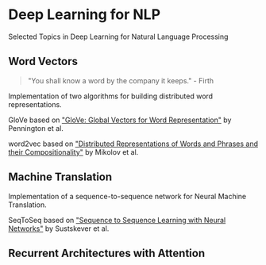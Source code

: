 # Deep Learning for NLP
Selected Topics in Deep Learning for Natural Language Processing

## Word Vectors
> "You shall know a word by the company it keeps." - Firth

Implementation of two algorithms for building distributed word representations.


GloVe based on ["GloVe: Global Vectors for Word Representation"](https://nlp.stanford.edu/pubs/glove.pdf) by Pennington et al.

word2vec based on ["Distributed Representations of Words and Phrases and their Compositionality"](https://arxiv.org/abs/1310.4546) by Mikolov et al.

## Machine Translation
Implementation of a sequence-to-sequence network for Neural Machine Translation.

SeqToSeq based on ["Sequence to Sequence Learning with Neural Networks"](https://arxiv.org/abs/1409.3215) by Sustskever et al.

## Recurrent Architectures with Attention
